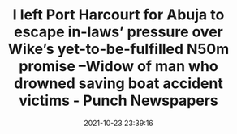 ---
"title": "I left Port Harcourt for Abuja to escape in-laws’ pressure over Wike’s yet-to-be-fulfilled N50m promise –Widow of man who drowned saving boat accident victims - Punch Newspapers"
"date": "2021-10-23 23:39:16"
"feed_name": "GOOGLENEWSCONSTRUCTION"
"feed_website": "https://news.google.com/search?q=construction%2Bincident&hl=en-US&gl=US&ceid=US:en"
"feed_rss": "https://news.google.com/rss/search?q=construction%2Bincident&hl=en-US&gl=US&ceid=US:en"
"link": "https://punchng.com/i-left-port-harcourt-for-abuja-to-escape-in-laws-pressure-over-wikes-yet-to-be-fulfilled-n50m-promise-widow-of-man-who-drowned-saving-boat-accident-victims/"
"source": "{'href': 'https://punchng.com', 'title': 'Punch Newspapers'}"
"file": "_posts/2021-1-1-3e67d81d11c88f80285404f68570466d7da8f679.md"
"accident": "1"
"drilling": "0"
"represented_by": "0"
"dead": "0"
"injured": "0"
"arrested": "0"
"place": "unknown place"
"where": "unknown site"
"causes": "unknown"
"place_uri": "unknown place"
---